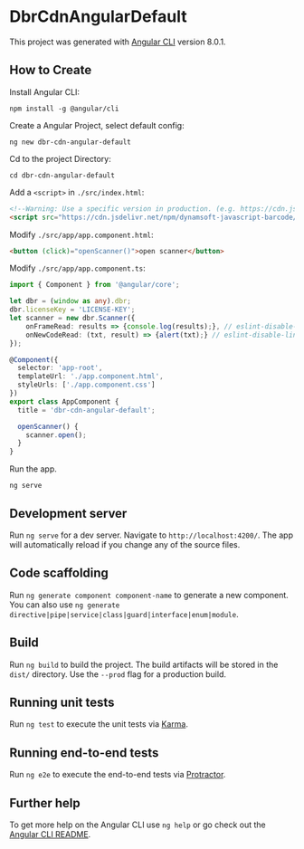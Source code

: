 # DbrCdnAngularDefault

This project was generated with [Angular CLI](https://github.com/angular/angular-cli) version 8.0.1.

## How to Create

Install Angular CLI:
```
npm install -g @angular/cli
```

Create a Angular Project, select default config:
```
ng new dbr-cdn-angular-default
```

Cd to the project Directory:
```
cd dbr-cdn-angular-default
```

Add a `<script>` in `./src/index.html`:
```html
<!--Warning: Use a specific version in production. (e.g. https://cdn.jsdelivr.net/npm/dynamsoft-javascript-barcode@6/dist/dbr.min.js)-->
<script src="https://cdn.jsdelivr.net/npm/dynamsoft-javascript-barcode/dist/dbr.min.js"></script>
```

Modify `./src/app/app.component.html`:
```html
<button (click)="openScanner()">open scanner</button>
```

Modify `./src/app/app.component.ts`:
```ts
import { Component } from '@angular/core';

let dbr = (window as any).dbr;
dbr.licenseKey = 'LICENSE-KEY';
let scanner = new dbr.Scanner({
    onFrameRead: results => {console.log(results);}, // eslint-disable-line
    onNewCodeRead: (txt, result) => {alert(txt);} // eslint-disable-line
});

@Component({
  selector: 'app-root',
  templateUrl: './app.component.html',
  styleUrls: ['./app.component.css']
})
export class AppComponent {
  title = 'dbr-cdn-angular-default';

  openScanner() {
    scanner.open();
  }
}
```

Run the app.
```
ng serve
```

## Development server

Run `ng serve` for a dev server. Navigate to `http://localhost:4200/`. The app will automatically reload if you change any of the source files.

## Code scaffolding

Run `ng generate component component-name` to generate a new component. You can also use `ng generate directive|pipe|service|class|guard|interface|enum|module`.

## Build

Run `ng build` to build the project. The build artifacts will be stored in the `dist/` directory. Use the `--prod` flag for a production build.

## Running unit tests

Run `ng test` to execute the unit tests via [Karma](https://karma-runner.github.io).

## Running end-to-end tests

Run `ng e2e` to execute the end-to-end tests via [Protractor](http://www.protractortest.org/).

## Further help

To get more help on the Angular CLI use `ng help` or go check out the [Angular CLI README](https://github.com/angular/angular-cli/blob/master/README.md).
